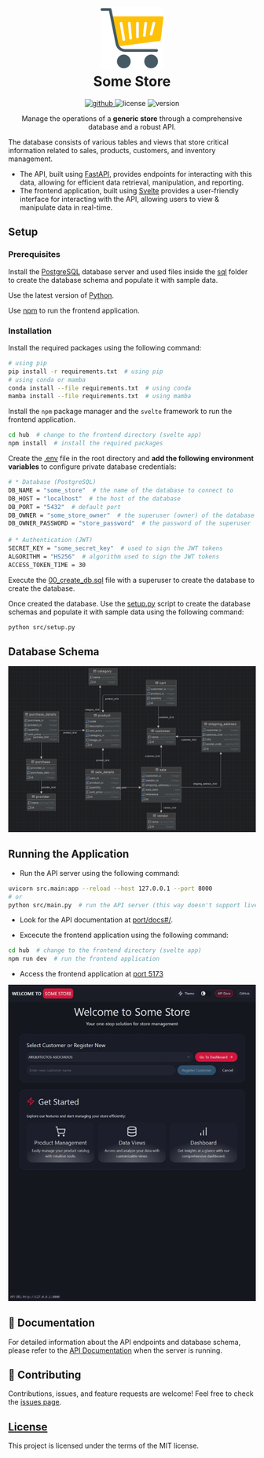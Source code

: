<h1 align="center">
   <img src="./assets/icons/carts.png" alt="Some Store Icon" width="128">
   <div align="center">Some Store</div>
</h1>

<p align="center">
    <a href="https://github.com/Yrrrrrf/some_store">
        <img alt="github" src="https://img.shields.io/badge/github-Yrrrrrf%2Fsome__store-58A6FF?style=for-the-badge&logo=github" height="24">
    </a>
    <img alt="license" src="https://img.shields.io/badge/license-MIT-green?style=for-the-badge" height="24">
    <img alt="version" src="https://img.shields.io/badge/version-0.1.0-blue?style=for-the-badge" height="24">
</p>

<p align="center">
Manage the operations of a <strong>generic store</strong> through a comprehensive database and a robust API.
</p>

The database consists of various tables and views that store critical information related to sales, products, customers, and inventory management.

- The API, built using [FastAPI](https://fastapi.tiangolo.com/), provides endpoints for interacting with this data, allowing for efficient data retrieval, manipulation, and reporting.
- The frontend application, built using [Svelte](https://svelte.dev/) provides a user-friendly interface for interacting with the API, allowing users to view & manipulate data in real-time.

## Setup

### Prerequisites

Install the [PostgreSQL](https://www.postgresql.org/download/) database server and used files inside the [sql](./sql) folder to create the database schema and populate it with sample data.

Use the latest version of [Python](https://www.python.org/downloads/).

Use [npm](https://www.npmjs.com/get-npm) to run the frontend application.

### Installation

Install the required packages using the following command:
```bash
# using pip
pip install -r requirements.txt  # using pip
# using conda or mamba
conda install --file requirements.txt  # using conda
mamba install --file requirements.txt  # using mamba
```

Install the `npm` package manager and the `svelte` framework to run the frontend application.
```bash
cd hub  # change to the frontend directory (svelte app)
npm install  # install the required packages
```

Create the [.env](./.env) file in the root directory and **add the following environment variables** to configure private database credentials:
```bash
# * Database (PostgreSQL)
DB_NAME = "some_store"  # the name of the database to connect to
DB_HOST = "localhost"  # the host of the database
DB_PORT = "5432"  # default port
DB_OWNER = "some_store_owner"  # the superuser (owner) of the database
DB_OWNER_PASSWORD = "store_password"  # the password of the superuser

# * Authentication (JWT)
SECRET_KEY = "some_secret_key"  # used to sign the JWT tokens
ALGORITHM = "HS256"  # algorithm used to sign the JWT tokens
ACCESS_TOKEN_TIME = 30
```

Execute the [00_create_db.sql](./sql/00_create_db.sql) file with a superuser to create the database to create the database.

Once created the database. Use the [setup.py](./src/setup.py) script to create the database schemas and populate it with sample data using the following command:
```bash
python src/setup.py
```

## Database Schema

![db entity relationship diagram](./assets/static/db_erd.png)

## Running the Application

- Run the API server using the following command:
```bash
uvicorn src.main:app --reload --host 127.0.0.1 --port 8000
# or 
python src/main.py  # run the API server (this way doesn't support live reload)
```
- Look for the API documentation at [port/docs#/](http://127.0.0.1:8000/docs#/).

- Excecute the frontend application using the following command:
```bash
cd hub  # change to the frontend directory (svelte app)
npm run dev  # run the frontend application
```
- Access the frontend application at [port 5173](http://localhost:5173/)

![welcome](./assets/static/welcome.jpeg)

## 📘 Documentation

For detailed information about the API endpoints and database schema, please refer to the [API Documentation](http://127.0.0.1:8000/docs) when the server is running.

## 🤝 Contributing

Contributions, issues, and feature requests are welcome! Feel free to check the [issues page](https://github.com/Yrrrrrf/some_store/issues).

## [License](./LICENSE)

This project is licensed under the terms of the MIT license.
